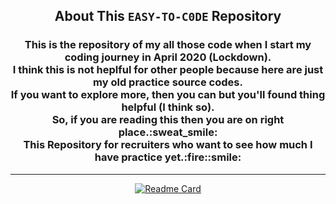 <!-- Readme Repository Card -->
<div align=center>
  <h2>About This <code>EASY-TO-C0DE</code> Repository</h2>
  <h3>This is the repository of my all those code when I start my coding journey in April 2020 (Lockdown).
  <br/>I think this is not heplful for other people because here are just my old practice source codes.<br/>
If you want to explore more, then you can but you'll found thing helpful (I think so).<br/>
So, if you are reading this then you are on right place.:sweat_smile:<br/>
This Repository for recruiters who want to see how much I have practice yet.:fire::smile:</h3><hr/>

[![Readme Card](https://github-readme-stats.vercel.app/api/pin/?username=sad0xer&repo=EASY-TO-C0DE&theme=flag-india&border_radius=5.0)](https://github.com/sad0xer/EASY-TO-C0DE)
</div>

<!-- Language Card -->
<!-- [![sad0xer's Top Languages](https://github-readme-stats-sad0xer.vercel.app/api/top-langs/?username=sad0xer&layout=compact&theme=github_dark&langs_count=10&hide_border=false&border_radius=30.0&title_color=ffffff&hide_title=false&bg_color=00000000)](https://github.com/SAD0XER) -->
  <!--&theme=tokyonight-->

<!-- This is the optional Readme card in the forrmat of image-->
<!-- <a href="https://github.com/SAD0XER/EASY-TO-C0DE">
  <img align="center" src="https://github-readme-stats.vercel.app/api/pin/?username=sad0xer&repo=EASY-TO-C0DE&theme=vision-friendly-dark" />
</a> -->

<!--To Rename Your local banch same as remote:
git branch -m main Master
git fetch origin
git branch -u origin/Master Master
git remote set-head origin -a -->
